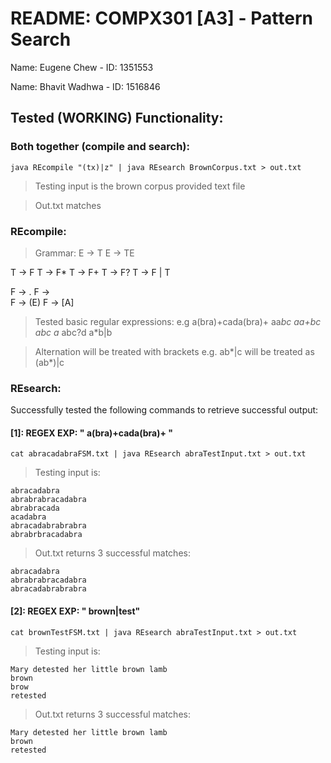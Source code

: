 # README: COMPX301 [A3] - Pattern Search

Name: Eugene Chew - ID: 1351553

Name: Bhavit Wadhwa - ID: 1516846

  

## Tested (WORKING) Functionality:

### Both together (compile and search):
    java REcompile "(tx)|z" | java REsearch BrownCorpus.txt > out.txt

> Testing input is the brown corpus provided text file

> Out.txt matches 

### REcompile:

> Grammar:
E -> T
E -> TE

T -> F
T -> F*
T -> F+ 
T -> F?
T -> F | T

F -> .
F -> \
F -> (E)
F -> [A]

> Tested basic regular expressions:
    e.g
    a(bra)+cada(bra)+
    aa*bc
    aa+bc
    abc
    a*
    abc?d
    a*b|b

> Alternation will be treated with brackets
e.g.
ab*|c will be treated as (ab*)|c


### REsearch:

Successfully tested the following commands to retrieve successful output:

#### [1]: REGEX EXP: " a(bra)+cada(bra)+ "
    cat abracadabraFSM.txt | java REsearch abraTestInput.txt > out.txt

> Testing input is:

    abracadabra
    abrabrabracadabra
    abrabracada
    acadabra
    abracadabrabrabra
    abrabrbracadabra

> Out.txt returns 3 successful matches:

    abracadabra
    abrabrabracadabra
    abracadabrabrabra

#### [2]: REGEX EXP: " brown|test"
    cat brownTestFSM.txt | java REsearch abraTestInput.txt > out.txt

> Testing input is:

    Mary detested her little brown lamb
    brown
    brow
    retested

> Out.txt returns 3 successful matches:

    Mary detested her little brown lamb
    brown
    retested


